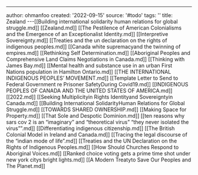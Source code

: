 ---
author: ohmanfoo
created: '2022-09-15'
source: '#todo'
tags: ''
title: Zealand
---[[Building international solidarity human relations for global struggle.md]]
[[Zealand.md]]
[[The Pestilence of American Colonialisms and the Emergence of an Exceptionalist Identity.md]]
[[Interpretive Sovereignty.md]]
[[Treaties and the un declaration on the rights of indigenous peoples.md]]
[[Canada white supremacyand the twinning of empires.md]]
[[Rethinking Self Determination.md]]
[[Aboriginal Peoples and Comprehensive Land Claims Negotiations in Canada.md]]
[[Thinking with James Bay.md]]
[[Mental health and substance use in an urban First Nations population in Hamilton Ontario.md]]
[[THE INTERNATIONAL INDIGENOUS PEOPLES’ MOVEMENT.md]]
[[Template Letter to Send to Federal Government re Prisoner SafetyDuring Covid19.md]]
[[INDIGENOUS PEOPLES OF CANADA AND THE UNITED STATES OF AMERICA.md]]
[[2022.md]]
[[Seeking Multiplicityin Rights Identityand Sovereigntyin Canada.md]]
[[Building International SolidarityHuman Relations for Global Struggle.md]]
[[TOWARDS SHARED OWNERSHIP.md]]
[[Making Space for Property.md]]
[[That Sole and Despotic Dominion.md]]
[[ten reasons why sars cov 2 is an “imaginary” and “theoretical virus”  “they never isolated the virus””.md]]
[[Differentiating indigenous citizenship.md]]
[[The British Colonial Model in Ireland and Canada.md]]
[[Tracing the legal discourse of the “indian mode of life”.md]]
[[Treaties and the UN Declaration on the Rights of Indigenous Peoples.md]]
[[How Should Churches Respond to Aboriginal Voices.md]]
[[Ranked choice voting gets a prime time shot under new york citys bright lights.md]]
[[A Modern Treatyto Save Our Peoples and The Planet.md]]
